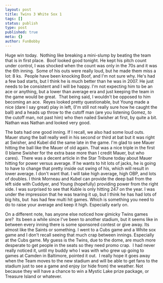 ```yaml
---
layout: post
title: Twins 3 White Sox 1
tags: []
status: publish
type: post
published: true
meta: {}
author: FunBobby
---
```

Huge win today.  Nothing like breaking a mini-slump by beating the team that is in first place.  Boof looked good tonight. He kept his pitch count under control, I was shocked when the count was only in the 70s and it was the 6th inning.  Some of his outs were really loud, but he made them miss a lot: 8 ks.  People have been knocking Boof, and I'm not sure why. He's had a few bad starts, but I think he is much better than he was in 2007. He just needs to be consistent and I will be happy. I'm not expecting him to be an ace or anything, but a lower than average era and just keeping the team in the game would be great.  That being said, I wouldn't be opposed to him becoming an ace.  Reyes looked pretty questionable, but Young made a nice (dare I say great) play in left, (I'm still not really sure how he caught the ball) and a heads up throw to the cutoff man (are you listening Gomez, <em>to</em> the cutoff man, not past him) who then nailed Swisher at first, by quite a bit. Nathan was Nathan and looked very good.

The bats had one good inning. If I recall, we also had some loud outs. Mauer stung the ball really well in his second or third at bat but it was right at Swisher, and Kubel did the same late in the game. I'm glad to see Mauer hitting the ball like the Mauer of old again. That was a nice triple in the first (I blame Swisher for the extra base more than I credit Mauer, but who cares).  There was a decent article in the Star Tribune today about Mauer hitting for power versus average. If he wants to hit lots of jacks, he is going to have to change that pretty inside out swing of his, which will result in lower average. I don't want that. I will take high average, high OBP, and lots of doubles. I think Morneau and Kubel can provide the deep ball from the left side with Cuddyer, and Young (hopefully) providing power from the right side. I was surprised to see that Kuble is only hitting 247 on the year. I was under the impression that he was tearing it up, but I think he has had lots of big hits, but  has had few multi hit games. Which is something you need to do to raise your average and keep it high. Especially early on.

On a different note, has anyone else noticed how gimicky Twins games are?  Its been a while since I've been to another stadium, but it seems like in between every inning there is some sponsored contest or give away. Its almost like the Saints or something. I went to a Cubs game and a White sox game and I don't recall seeing that much crap between innings. Especially at the Cubs game. My guess is the Twins, due to the dome, are much more desperate to get people in the seats so they need promo crap.  I had never really noticed it, until my buddy who I was with who grew up going to games at Camden in Baltimore, pointed it out.  I really hope it goes away when the Team moves to the new stadium and will be able to get fans to the stadium just to see a game and enjoy (or hide from) the weather. Not because they will have a chance to win a Mystic Lake prize package, or Treasure Island or whatever.
